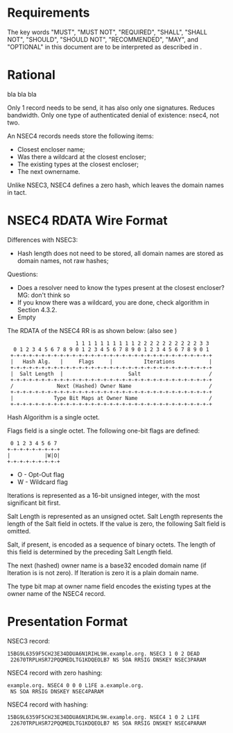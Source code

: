 # Requirements
The key words "MUST", "MUST NOT", "REQUIRED", "SHALL", "SHALL
NOT", "SHOULD", "SHOULD NOT", "RECOMMENDED",  "MAY", and
"OPTIONAL" in this document are to be interpreted as described in
[](#RFC2119).


# Rational

bla bla bla

Only 1 record needs to be send, it has also only one signatures. Reduces
bandwidth. Only one type of authenticated denial of existence: nsec4, not two.

An NSEC4 records needs store the following items:

* Closest encloser name;
* Was there a wildcard at the closest encloser;
* The existing types at the closest encloser;
* The next ownername.

Unlike NSEC3, NSEC4 defines a zero hash, which leaves the domain names in tact.

# NSEC4 RDATA Wire Format

Differences with NSEC3:

* Hash length does not need to be stored, all domain names are stored as domain names,
   not raw hashes;

Questions:

* Does a resolver need to know the types present at the closest
  encloser? MG: don't think so
* If you know there was a wildcard, you are done, check 
    algorithm in [](#RFC1034) Section 4.3.2.
* Empty [](#RFC4592)

The RDATA of the NSEC4 RR is as shown below: (also see [](#RFC5155))

                          1 1 1 1 1 1 1 1 1 1 2 2 2 2 2 2 2 2 2 2 3 3
      0 1 2 3 4 5 6 7 8 9 0 1 2 3 4 5 6 7 8 9 0 1 2 3 4 5 6 7 8 9 0 1
     +-+-+-+-+-+-+-+-+-+-+-+-+-+-+-+-+-+-+-+-+-+-+-+-+-+-+-+-+-+-+-+-+
     |   Hash Alg.   |     Flags     |          Iterations           |
     +-+-+-+-+-+-+-+-+-+-+-+-+-+-+-+-+-+-+-+-+-+-+-+-+-+-+-+-+-+-+-+-+
     |  Salt Length  |                     Salt                      /
     +-+-+-+-+-+-+-+-+-+-+-+-+-+-+-+-+-+-+-+-+-+-+-+-+-+-+-+-+-+-+-+-+
     /              Next (Hashed) Owner Name                         /
     +-+-+-+-+-+-+-+-+-+-+-+-+-+-+-+-+-+-+-+-+-+-+-+-+-+-+-+-+-+-+-+-+
     |             Type Bit Maps at Owner Name                       /
     +-+-+-+-+-+-+-+-+-+-+-+-+-+-+-+-+-+-+-+-+-+-+-+-+-+-+-+-+-+-+-+-+

Hash Algorithm is a single octet.

Flags field is a single octet. The following one-bit flags are defined:

     0 1 2 3 4 5 6 7
    +-+-+-+-+-+-+-+-+
    |           |W|O|
    +-+-+-+-+-+-+-+-+

* O - Opt-Out flag
* W - Wildcard flag

Iterations is represented as a 16-bit unsigned integer, with the most
significant bit first.

Salt Length is represented as an unsigned octet.  Salt Length
represents the length of the Salt field in octets.  If the value is
zero, the following Salt field is omitted.

Salt, if present, is encoded as a sequence of binary octets.  The
length of this field is determined by the preceding Salt Length
field.

The next (hashed) owner name is a base32 encoded domain name (if Iteration
is is not zero). If Iteration is zero it is a plain domain name.

The type bit map at owner name field encodes the existing types at the
owner name of the NSEC4 record.

# Presentation Format

NSEC3 record:

    15BG9L6359F5CH23E34DDUA6N1RIHL9H.example.org. NSEC3 1 0 2 DEAD 
     22670TRPLHSR72PQQMEDLTG1KDQEOLB7 NS SOA RRSIG DNSKEY NSEC3PARAM

NSEC4 record with zero hashing:

    example.org. NSEC4 0 0 0 L1FE a.example.org. 
     NS SOA RRSIG DNSKEY NSEC4PARAM

NSEC4 record with hashing:

    15BG9L6359F5CH23E34DDUA6N1RIHL9H.example.org. NSEC4 1 0 2 L1FE 
     22670TRPLHSR72PQQMEDLTG1KDQEOLB7 NS SOA RRSIG DNSKEY NSEC4PARAM
